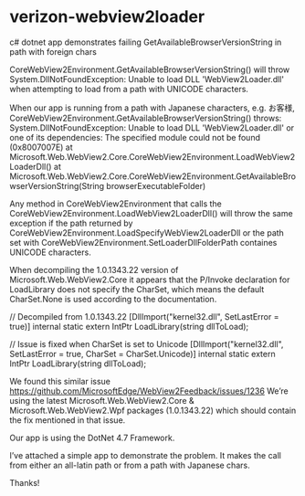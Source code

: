 # verizon-webview2loader
c# dotnet app demonstrates failing GetAvailableBrowserVersionString in path with foreign chars

CoreWebView2Environment.GetAvailableBrowserVersionString() will throw System.DllNotFoundException: Unable to load DLL 'WebView2Loader.dll' when attempting to load from a path with UNICODE characters.

When our app is running from a path with Japanese characters, e.g. お客様, CoreWebView2Environment.GetAvailableBrowserVersionString() throws:
System.DllNotFoundException: Unable to load DLL 'WebView2Loader.dll' or one of its dependencies: The specified module could not be found (0x8007007E)
   at Microsoft.Web.WebView2.Core.CoreWebView2Environment.LoadWebView2LoaderDll()
   at Microsoft.Web.WebView2.Core.CoreWebView2Environment.GetAvailableBrowserVersionString(String browserExecutableFolder)

Any method in CoreWebView2Environment that calls the CoreWebView2Environment.LoadWebView2LoaderDll() will throw the same exception if the path returned by CoreWebView2Environment.LoadSpecifyWebView2LoaderDll or the path set with CoreWebView2Environment.SetLoaderDllFolderPath containes UNICODE characters. 

When decompiling the 1.0.1343.22 version of Microsoft.Web.WebView2.Core it appears that the P/Invoke declaration for LoadLibrary does not specify the CharSet, which means the default CharSet.None is used according to the documentation.

// Decompiled from 1.0.1343.22
[DllImport("kernel32.dll", SetLastError = true)]
internal static extern IntPtr LoadLibrary(string dllToLoad);

// Issue is fixed when CharSet is set to Unicode
[DllImport("kernel32.dll", SetLastError = true, CharSet = CharSet.Unicode)]
internal static extern IntPtr LoadLibrary(string dllToLoad);

We found this similar issue https://github.com/MicrosoftEdge/WebView2Feedback/issues/1236
We’re using the latest Microsoft.Web.WebView2.Core & Microsoft.Web.WebView2.Wpf packages (1.0.1343.22) which should contain the fix mentioned in that issue.

Our app is using the DotNet 4.7 Framework.

I’ve attached a simple app to demonstrate the problem. It makes the call from either an all-latin path or from a path with Japanese chars.

Thanks!
